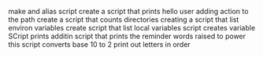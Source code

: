 make and alias script
create a script that prints hello user
adding action to the path
create a script that counts directories
creating a script that list environ variables
create script that list local variables
script creates variable
SCript prints additin
script that prints the reminder
words raised to power
this script converts base 10 to 2
print out letters in order
